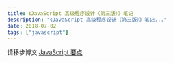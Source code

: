 ```yaml
---
title: 《JavaScript 高级程序设计（第三版）》笔记
description: "《JavaScript 高级程序设计（第三版）》笔记..."
date: 2018-07-02
tags: ["javascript"]
---
```


请移步博文 [JavaScript 要点](https://zhictory.github.io/2018/08/20/es5-key.html)